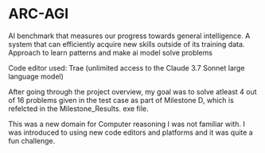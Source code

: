 # ARC-AGI
AI benchmark that measures our progress towards general intelligence. A system that can efficiently acquire new skills outside of its training data. Approach to learn patterns and make ai model solve problems 

Code editor used: Trae (unlimited access to the Claude 3.7 Sonnet large language model)

After going through the project overview, my goal was to solve atleast 4 out of 16 problems given in the test case as part of Milestone D, which is refelcted in the Milestone_Results. exe file. 

This was a new domain for Computer reasoning I was not familiar with. I was introduced to using new code editors and platforms and it was quite a fun challenge. 




